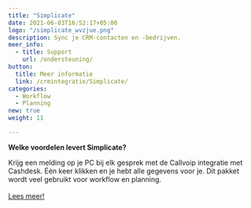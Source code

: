 ```yaml
---
title: "Simplicate"
date: 2021-06-03T16:52:17+05:00
logo: "/simplicate_wvzjue.png"
description: Sync je CRM-contacten en -bedrijven.
meer_info:
  - title: Support
    url: /ondersteuning/
button:
  title: Meer informatie
  link: /crmintegratie/Simplicate/
categories:
  - Workflow
  - Planning
new: true
weight: 11

---
```


**Welke voordelen levert Simplicate?**

Krijg een melding op je PC bij elk gesprek met de Callvoip integratie met Cashdesk. Één keer klikken en je hebt alle gegevens voor je. Dit pakket wordt veel gebruikt voor workflow en planning.<br><br><a href="/crmintegratie/Simplicate/" class="button">Lees meer!</a>
